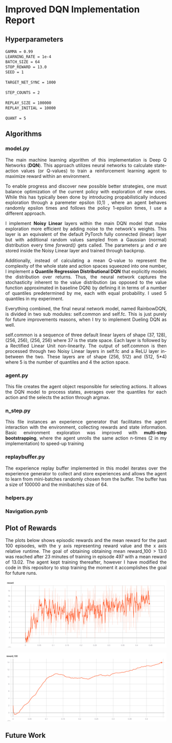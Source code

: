 # Improved DQN Implementation Report

## Hyperparameters

    GAMMA = 0.99
    LEARNING_RATE = 1e-4
    BATCH_SIZE = 64
    STOP_REWARD = 13.0
    SEED = 1

    TARGET_NET_SYNC = 1000

    STEP_COUNTS = 2

    REPLAY_SIZE = 100000
    REPLAY_INITIAL = 10000

    QUANT = 5

## Algorithms

### model.py

<p align=justify>The main machine learning algorithm of this implementation is Deep Q Networks (<b>DQN</b>). This approach utilizes neural networks to calculate state-action values (or Q-values) to train a reinforcement learning agent to maximize reward within an environment.</p>

<p align=justify>To enable progress and discover new possible better strategies, one must balance optimization of the current policy with exploration of new ones. While this has typically been done by introducing propabilistically induced exploration through a paremeter epsilon (0,1) , where an agent behaves randomly epsilon times and follows the policy 1-epsilon times, I use a different approach.</p>

<p align=justify>I implement <b>Noisy Linear</b> layers within the main DQN model that make exploration more efficient by adding noise to the network's weights. This layer is an equivalent of the default PyTorch fully connected (linear) layer but with additional random values sampled from a Gaussian (normal) distribution every time <i>forward()</i> gets called. The parameters <i>µ</i> and <i>σ</i> are stored inside the Noisy Linear layer and trained through backprop.</p>

<p align=justify>Additionally, instead of calculating a mean Q-value to represent the complexity of the whole state and action spaces squeezed into one number, I implement a <b>Quantile Regression Distributional DQN</b> that explicitly models the distribution over returns. Thus, the neural network captures the stochasticity inherent to the value distribution (as opposed to the value function approximated in baseline DQN) by defining it in terms of a number of quantiles predetermined by me, each with equal probability. I used 5 quantiles in my experiment.</p>

<p align=justify>Everything combined, the final neural network model, named RainbowDQN, is divided in two sub modules: self.common and self.fc. This is just purely for future improvements reasons, when I try to implement Dueling DQN as well.</p>

<p align=justify> self.common is a sequence of three default linear layers of shape (37, 128), (256, 256), (256, 256) where 37 is the state space. Each layer is followed by a Rectified Linear Unit non-linearity. The output of self.common is then processed through two Noisy Linear layers in self.fc and a ReLU layer in-between the two. These layers are of shape (256, 512) and (512, 5*4) where 5 is the number of quantiles and 4 the action space.</p> 

### agent.py

<p align=justify>This file creates the agent object responsible for selecting actions. It allows the DQN model to process states, averages over the quantiles for each action and the selects the action through argmax.</p>

### n_step.py

<p align=justify>This file instances an experience generator that facilitates the agent interaction with the environment, collecting rewards and state information. Basic environment exploration was improved with <b>multi-step bootstrapping</b>, where the agent unrolls the same action n-times (2 in my implementation) to speed-up training</p>

### replaybuffer.py

<p align=justify>The experience replay buffer implemented in this model iterates over the experience generator to collect and store experiences and allows the agent to learn from mini-batches randomly chosen from the buffer. The buffer has a size of 100000 and the minibatches size of 64.</p>

### helpers.py



### Navigation.pynb



## Plot of Rewards

<p align=justify> The plots below shows episodic rewards and the mean reward for the past 100 episodes, with the y axis representing reward value and the x axis relative runtime. The goal of obtaining obtaining mean reward_100 > 13.0 was reached after 23 minutes of training in episode 497 with a mean reward of 13.02. The agent kept training thereafter, however I have modified the code in this repository to stop training the moment it accomplishes the goal for future runs.</p>

<p align="center"><img src="https://github.com/inigo-irigaray/DQN-Navigation/blob/master/imgs/reward_plot.png"></p>

<p align="center"><img src="https://github.com/inigo-irigaray/DQN-Navigation/blob/master/imgs/reward100_plot.png"></p>

## Future Work
